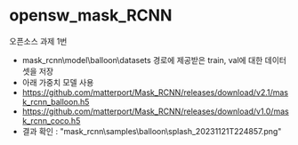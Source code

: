 # opensw_mask_RCNN
오픈소스 과제 1번
- mask_rcnn\model\balloon\datasets 경로에 제공받은 train, val에 대한 데이터셋을 저장
- 아래 가중치 모델 사용
- https://github.com/matterport/Mask_RCNN/releases/download/v2.1/mask_rcnn_balloon.h5
- https://github.com/matterport/Mask_RCNN/releases/download/v1.0/mask_rcnn_coco.h5
- 결과 확인 : "mask_rcnn\samples\balloon\splash_20231121T224857.png"
